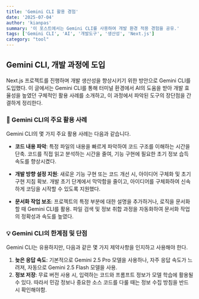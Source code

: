 ```yaml
---
title: 'Gemini CLI 활용 경험'
date: '2025-07-04'
author: 'kianpas'
summary: '이 포스트에서는 Gemini CLI를 사용하여 개발 환경 적용 경험을 공유.'
tags: ['Gemini CLI', 'AI', '개발도구', '생산성', 'Next.js']
category: "tool"
---
```


## Gemini CLI, 개발 과정에 도입

Next.js 프로젝트를 진행하며 개발 생산성을 향상시키기 위한 방안으로 Gemini CLI를 도입했다. 이 글에서는 Gemini CLI를 통해 터미널 환경에서 AI의 도움을 받아 개발 효율성을 높였던 구체적인 활용 사례를 소개하고, 이 과정에서 파악된 도구의 장단점을 간결하게 정리한다.

### 🚀 Gemini CLI의 주요 활용 사례

Gemini CLI의 몇 가지 주요 활용 사례는 다음과 같습니다.

- **코드 내용 파악**: 특정 파일의 내용을 빠르게 파악하여 코드 구조를 이해하는 시간을 단축. 코드를 직접 읽고 분석하는 시간을 줄여, 기능 구현에 필요한 초기 정보 습득 속도를 향상시켰다.

- **개발 방향 설정 지원**: 새로운 기능 구현 또는 코드 개선 시, 아이디어 구체화 및 초기 구현 지침 확보. 개발 초기 단계에서 막막함을 줄이고, 아이디어를 구체화하여 신속하게 코딩을 시작할 수 있도록 지원했다.

- **문서화 작업 보조**: 프로젝트의 특정 부분에 대한 설명을 추가하거나, 로직을 문서화할 때 Gemini CLI를 활용. 파일 검색 및 정보 취합 과정을 자동화하여 문서화 작업의 정확성과 속도를 높였다.


### 💡 Gemini CLI의 한계점 및 단점

Gemini CLI는 유용하지만, 다음과 같은 몇 가지 제약사항을 인지하고 사용해야 한다.

1.  **늦은 응답 속도**: 기본적으로 Gemini 2.5 Pro 모델을 사용하나, 자주 응답 속도가 느려져, 자동으로 Gemini 2.5 Flash 모델을 사용. 
2.  **정보 저장**: 무료 버전 사용 시, 입력하는 코드와 프롬프트 정보가 모델 학습에 활용될 수 있다. 따라서 민감 정보나 중요한 소스 코드를 다룰 때는 정보 수집 방침을 반드시 확인해야함.